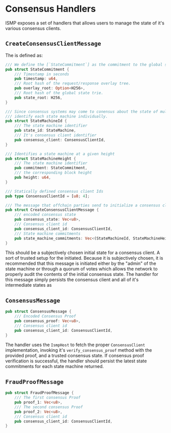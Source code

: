 # Consensus Handlers

ISMP exposes a set of handlers that allows users to manage the state of it's various consensus clients.

## `CreateConsensusClientMessage`

The is defined as:

```rust
/// We define the [`StateCommitment`] as the commitment to the global state trie at a given height.
pub struct StateCommitment {
    /// Timestamp in seconds
    pub timestamp: u64,
    /// Root hash of the request/response overlay tree.
    pub overlay_root: Option<H256>,
    /// Root hash of the global state trie.
    pub state_root: H256,
}

/// Since consensus systems may come to conensus about the state of multiple state machines, we
/// identify each state machine individually.
pub struct StateMachineId {
    /// The state machine identifier
    pub state_id: StateMachine,
    /// It's consensus client identifier
    pub consensus_client: ConsensusClientId,
}

/// Identifies a state machine at a given height
pub struct StateMachineHeight {
    /// The state machine identifier
    pub commitment: StateCommitment,
    /// the corresponding block height
    pub height: u64,
}

/// Statically defined consensus client Ids
pub type ConsensusClientId = [u8; 4];

/// The message that offchain parties send to initialize a consensus client.
pub struct CreateConsensusClientMessage {
    /// encoded consensus state
    pub consensus_state: Vec<u8>,
    /// Consensus client id
    pub consensus_client_id: ConsensusClientId,
    /// State machine commitments
    pub state_machine_commitments: Vec<(StateMachineId, StateMachineHeight)>,
}

```

This should be a subjectively chosen initial state for a consensus client. A sort of trusted setup for the initiated. Because it is subjectively chosen, it is recommended that this message is initiated either by the "admin" of the state machine or through a quorum of votes which allows the network to properly audit the contents of the initial consensus state. The handler for this message simply persists the consensus client and all of it's intermediate states as 


## `ConsensusMessage`

```rust
pub struct ConsensusMessage {
    /// Encoded Consensus Proof
    pub consensus_proof: Vec<u8>,
    /// Consensus client id
    pub consensus_client_id: ConsensusClientId,
}
```

The handler uses the `IsmpHost` to fetch the proper `ConsensusClient` implementation, invoking it's `verify_consensus_proof` method with the provided proof, and a trusted consensus state. If consensus proof verification is successful, the handler should persist the latest state commitments for each state machine returned.


## `FraudProofMessage`

```rust
pub struct FraudProofMessage {
    /// The first consensus Proof
    pub proof_1: Vec<u8>,
    /// The second consensus Proof
    pub proof_2: Vec<u8>,
    /// Consensus client id
    pub consensus_client_id: ConsensusClientId,
}
```

 
